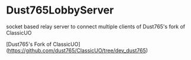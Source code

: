 # Dust765LobbyServer

socket based relay server to connect multiple clients of Dust765's fork of ClassicUO

[Dust765's Fork of ClassicUO] (https://github.com/dust765/ClassicUO/tree/dev_dust765)